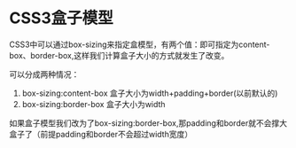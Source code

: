 # CSS3盒子模型
CSS3中可以通过box-sizing来指定盒模型，有两个值：即可指定为content-box、border-box,这样我们计算盒子大小的方式就发生了改变。

可以分成两种情况：
1. box-sizing:content-box 盒子大小为width+padding+border(以前默认的)
2. box-sizing:border-box 盒子大小为width

如果盒子模型我们改为了box-sizing:border-box,那padding和border就不会撑大盒子了（前提padding和border不会超过width宽度）